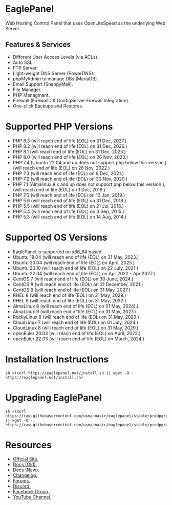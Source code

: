 # EaglePanel

Web Hosting Control Panel that uses OpenLiteSpeed as the underlying Web Server.

## Features & Services

* Different User Access Levels (via ACLs).
* Auto SSL.
* FTP Server.
* Light-weight DNS Server (PowerDNS).
* phpMyAdmin to manage DBs (MariaDB).
* Email Support (SnappyMail).
* File Manager.
* PHP Managment.
* Firewall (FirewallD & ConfigServer Firewall Integration).
* One-click Backups and Restores.

# Supported PHP Versions

* PHP 8.3 (will reach end of life (EOL) on 31 Dec, 2027.)
* PHP 8.2 (will reach end of life (EOL) on 31 Dec, 2026.)
* PHP 8.1 (will reach end of life (EOL) on 31 Dec, 2025.)
* PHP 8.0 (will reach end of life (EOL) on 26 Nov, 2023.)
* PHP 7.4 (Ubuntu 22.04 and up does not support php below this version.) (will reach end of life (EOL) on 28 Nov, 2022.)
* PHP 7.3 (will reach end of life (EOL) on 6 Dec, 2021.)
* PHP 7.2 (will reach end of life (EOL) on 30 Nov, 2020.)
* PHP 7.1 (Almalinux 8.x and up does not support php below this version.),(will reach end of life (EOL) on 1 Dec, 2019.)
* PHP 7.0 (will reach end of life (EOL) on 10 Jan, 2019.)
* PHP 5.6 (will reach end of life (EOL) on 31 Dec, 2018.)
* PHP 5.5 (will reach end of life (EOL) on 21 Jul, 2016.)
* PHP 5.4 (will reach end of life (EOL) on 3 Sep, 2015.)
* PHP 5.3 (will reach end of life (EOL) on 14 Aug, 2014.)

# Supported OS Versions

* EaglePanel is supported on x86_64 based
* Ubuntu 18.04 (will reach end of life (EOL) on 31 May, 2023.)
* Ubuntu 20.04 (will reach end of life (EOL) on April, 2025.)
* Ubuntu 20.10 (will reach end of life (EOL) on 22 July, 2021.)
* Ubuntu 22.04 (will reach end of life (EOL) on Apr 2022 - Apr 2027.)
* CentOS 7 (will reach end of life (EOL) on 30 June, 2024.)
* CentOS 8 (will reach end of life (EOL) on 31 December, 2021.)
* CentOS 9 (will reach end of life (EOL) on 31 May, 2027.)
* RHEL 8 (will reach end of life (EOL) on 31 May, 2029.)
* RHEL 9 (will reach end of life (EOL) on 31 May, 2032.)
* AlmaLinux 8 (will reach end of life (EOL) on 01 May, 2024).)
* AlmaLinux 9 (will reach end of life (EOL) on 31 May, 2027.)
* RockyLinux 8 (will reach end of life (EOL) on 31 May, 2029.)
* CloudLinux 7 (will reach end of life (EOL) on 01 July, 2024.)
* CloudLinux 8 (will reach end of life (EOL) on 31 May, 2029.)
* openEuler 20.03 (will reach end of life (EOL) on April, 2022.)
* openEuler 22.03 (will reach end of life (EOL) on March, 2024.)

# Installation Instructions

```
sh <(curl https://eaglepanel.net/install.sh || wget -O - https://eaglepanel.net/install.sh)
```

# Upgrading EaglePanel

```
sh <(curl https://raw.githubusercontent.com/usmannasir/eaglepanel/stable/preUpgrade.sh || wget -O - https://raw.githubusercontent.com/usmannasir/eaglepanel/stable/preUpgrade.sh)
```

# Resources

* [Official Site.](https://eaglepanel.net)
* [Docs (Old).](https://docs.eaglepanel.net)
* [Docs (New).](https://community.eaglepanel.net/docs)
* [Changelog.](https://community.eaglepanel.net/t/change-logs/161)
* [Forums.](https://community.eaglepanel.net)
* [Discord.](https://discord.gg/g8k8Db3)
* [Facebook Group.](https://www.facebook.com/groups/eaglepanel)
* [YouTube Channel.](https://www.youtube.com/@Cyber-Panel)